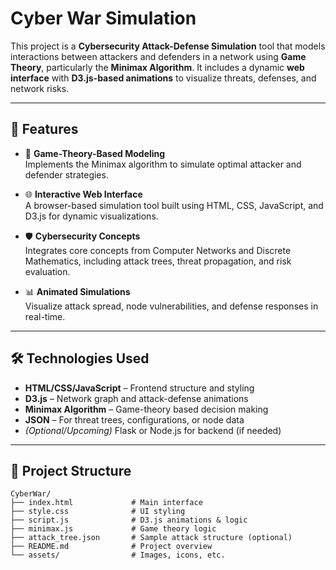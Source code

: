 # Cyber War Simulation

This project is a **Cybersecurity Attack-Defense Simulation** tool that models interactions between attackers and defenders in a network using **Game Theory**, particularly the **Minimax Algorithm**. It includes a dynamic **web interface** with **D3.js-based animations** to visualize threats, defenses, and network risks.

---

## 🚀 Features

- 🎯 **Game-Theory-Based Modeling**  
  Implements the Minimax algorithm to simulate optimal attacker and defender strategies.

- 🌐 **Interactive Web Interface**  
  A browser-based simulation tool built using HTML, CSS, JavaScript, and D3.js for dynamic visualizations.

- 🛡️ **Cybersecurity Concepts**  
  Integrates core concepts from Computer Networks and Discrete Mathematics, including attack trees, threat propagation, and risk evaluation.

- 📊 **Animated Simulations**  
  Visualize attack spread, node vulnerabilities, and defense responses in real-time.

---

## 🛠️ Technologies Used

- **HTML/CSS/JavaScript** – Frontend structure and styling  
- **D3.js** – Network graph and attack-defense animations  
- **Minimax Algorithm** – Game-theory based decision making  
- **JSON** – For threat trees, configurations, or node data  
- *(Optional/Upcoming)* Flask or Node.js for backend (if needed)

---

## 📂 Project Structure

```plaintext
CyberWar/
├── index.html             # Main interface
├── style.css              # UI styling
├── script.js              # D3.js animations & logic
├── minimax.js             # Game theory logic
├── attack_tree.json       # Sample attack structure (optional)
├── README.md              # Project overview
└── assets/                # Images, icons, etc.

